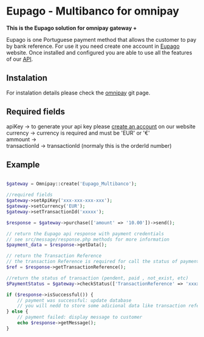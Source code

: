 # Eupago - Multibanco for omnipay

**This is the Eupago solution for omnipay gateway +**

Eupago is one Portuguese payment method that allows the customer to pay by bank reference.
For use it you need create one account in [Eupago](http://www.eupago.pt/) website.
Once installed and configured you are able to use all the features of our [API](https://seguro.eupago.pt/api/).

## Instalation

For instalation details please check the [omnipay](https://github.com/thephpleague/omnipay#installation) git page.


## Required fields

apiKey -> to generate your api key please [create an account](https://eupago.pt/registo) on our website</br>
currency -> currency is required and must be 'EUR' or '€'</br>
ammount -></br>
transactionId -> transactionId (normaly this is the orderId number)</br>


## Example 


```php

$gateway = Omnipay::create('Eupago_Multibanco');

//required fields
$gateway->setApiKey('xxx-xxx-xxx-xxx');
$gateway->setCurrency('EUR');
$gateway->setTransactionId('xxxxx');

$response = $gateway->purchase(['amount' => '10.00'])->send();

// return the Eupago api response with payment credentials
// see src/message/response.php methods for more information
$payment_data = $response->getData();

// return the Transaction Reference
// the transaction Reference is required for call the status of payment, you should store them in your "orders" table related database
$ref = $response->getTransactionReference();

//return the status of transaction (pendent, paid , not_exist, etc)
$PaymentStatus = $gateway->checkStatus(['TransactionReference' => 'xxxxxx'])->send();

if ($response->isSuccessful()) {
    // payment was successful: update database
	// you will nedd to store some adicional data like transaction reference,
} else {
    // payment failed: display message to customer
    echo $response->getMessage();
}

```
